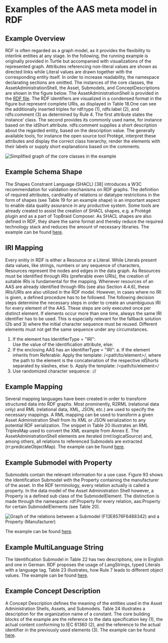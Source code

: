 # Examples of the AAS meta model in RDF

##	Example Overview
RDF is often regarded as a graph model, as it provides the flexibility to interlink entities at any stage. In the following, the running example is originally provided in Turtle but accompanied with visualizations of the represented graph. Attributes referencing non-literal values are shown as directed links while Literal values are drawn together with the corresponding entity itself. In order to increase readability, the namespace declarating sections  are omitted. The instances of the core classes, the AssetAdministrationShell, the Asset, Submodels, and ConceptDescriptions are shown in the figure below. The AssetAdministrationShell is provided in the [RDF file](rdf-ontology.ttl). The RDF identifiers are visualized in a condensed format in the figure but represent complete URIs, as displayed in Table 18.One can see the additionally inserted triples for rdf:type (1), rdfs:label (2), and rdfs:comment (3) as determined by Rule 4. The first attribute states the instance’ class. The second provides its commonly used name, for instance based on the idShort attribute.  rdfs:comment supplies a short description about the regarded entity, based on the description value. The generally available tools, for instance the open source tool Protégé, interpret these attributes and display the correct class hierarchy, render the elements with their labels or supply short explanations based on the comments.

![Simplified graph of the core classes in the example](https://user-images.githubusercontent.com/1814815/147125320-3f8486d0-6269-48b6-b1ae-645db7a0bf33.png)

## Example Schema Shape
The Shapes Constraint Language (SHACL) [38] introduces a W3C recommendation for validation mechanisms on RDF graphs. The definition of required attributes, cardinality of relations or datatype restrictions in the form of shapes (see Table 19 for an example shape) is an important aspect to enable data quality assurance in any productive system. Some tools are already created to assist the creation of SHACL shapes, e.g. a Protégé plugin and as a part of TopBraid Composer. As SHACL shapes are also defined in RDF, they share the same format and thereby reduce the required technology stack and reduces the amount of necessary libraries.
The example can be found [here](AAS_Reference_shortExample.ttl).

##	IRI Mapping
Every enitiy in RDF is either a Resource or a Literal. While Literals present data values, like strings, numbers or any sequence of characters, Resources represent the nodes and edges in the data graph. As Resources must be identified through IRIs (preferable even URIs), the creation of suitable IRIs is fundamental for the mapping. Whenever resources of an AAS are already identified through IRIs (see also Section 4.4.6), these IRIs/URIs are also utilized in the RDF model. However, in cases where no IRI is given, a defined procedure has to be followed. The following decision steps determine the necessary steps in order to create an unambiguous IRI for every element of the AAS. 
These steps are only executed once per distinct element. If elements occur more than one time, always the same IRI identifier has to be used. This is especially relevant for the fallback solution (2b and 3) where the initial character sequence must be reused. Different elements must not get the same sequence under any circumstances.

1.	If the element has IdentifierType = "IRI":  
Use the value of the identification attribute, else: 
2.	If the enclosing AAS has an IdentifierType = "IRI":
  a.	If  the element inherits from Referable: Apply the template:   <AAS identification URI>/<path/to/element>/<idShort>, where the path to the element is the concatenation of the respective idShorts separated by slashes, else:
  b.	Apply the template:   <AAS identification URI>/<path/to/element>/<random characters>
3.	Use randomized character sequence: <scheme>://<random characters>

##	Example Mapping
Several mapping languages have been created in order to transform structured data into RDF graphs. Most prominently, R2RML (relational data only) and RML (relational data, XML, JSON, etc.) are used to specify the necessary mappings. A RML mapping can be used to transform a given Asset Administration Shell from its XML or JSON serialization to any potential RDF serialization. The snippet in Table 20 illustrates an RML TriplesMap used to convert the XML example from Annex E. The AssetAdministrationShell elements are iterated (rml:logicalSource) and, among others, all relations to referenced Submodels are extracted (rr:predicateObjectMap).
The example can be found [here](AssetAdministrationShell_Example.ttl).

##	Example Submodel with Property
Submodels contain the relevant information for a use case. Figure 93 shows the Identification Submodel with the Property containing the manufacturer of the asset. In the RDF terminology, every relation actually is called a property. In the data model of the Asset Administration Shell however, a Property is a defined sub class of the SubmodelElement. The distinction is made through the namespace: rdf:Property for every relation, aas:Property for certain SubmodelElements (see Table 20).

![Graph of the relations between a Submodel (F13E8576F6488342) and a Property (Manufacturer)](https://user-images.githubusercontent.com/1814815/147669163-c0147930-204c-40ed-aa32-9773795cb19d.png)

The example can be found [here](Submodel_SubmodelElement_Example.ttl).

##	Example MultiLanguage String
The Identification Submodel in Table 22 has two descriptions, one in English and one in German. RDF proposes the usage of LangStrings, typed Literals with a language tag. Table 23 illustrates, how Rule 7 leads to different object values.
The example can be found [here](AAS_Reference_shortExample.ttl).

##	Example Concept Description
A Concept Description defines the meaning of the entities used in the Asset Administration Shells, Assets, and Submodels. Table 24 illustrates a description for the organization name of a constant. The core building blocks of the example are the reference to the data specification key (1), the actual content conforming to IEC 61360 (2), and the reference to the actual identifier in the previously used elements (3).
The example can be found [here](ConceptDescriptionExample.ttl).
